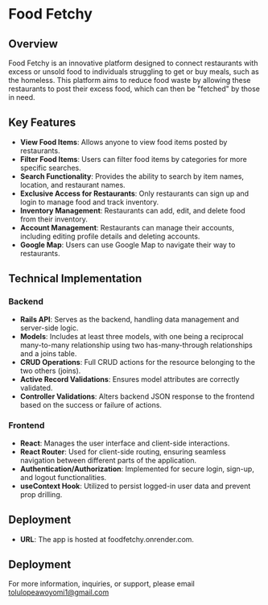 # Food Fetchy

## Overview

Food Fetchy is an innovative platform designed to connect restaurants with excess or unsold food to individuals struggling to get or buy meals, such as the homeless. This platform aims to reduce food waste by allowing these restaurants to post their excess food, which can then be "fetched" by those in need.


## Key Features

- **View Food Items**: Allows anyone to view food items posted by restaurants.
- **Filter Food Items**: Users can filter food items by categories for more specific searches.
- **Search Functionality**: Provides the ability to search by item names, location, and restaurant names.
- **Exclusive Access for Restaurants**: Only restaurants can sign up and login to manage food and track inventory.
- **Inventory Management**: Restaurants can add, edit, and delete food from their inventory.
- **Account Management**: Restaurants can manage their accounts, including editing profile details and deleting accounts.
- **Google Map**: Users can use Google Map to navigate their way to restaurants.


## Technical Implementation

### Backend
- **Rails API**: Serves as the backend, handling data management and server-side logic.
- **Models**: Includes at least three models, with one being a reciprocal many-to-many relationship using two has-many-through relationships and a joins table.
- **CRUD Operations**: Full CRUD actions for the resource belonging to the two others (joins).
- **Active Record Validations**: Ensures model attributes are correctly validated.
- **Controller Validations**: Alters backend JSON response to the frontend based on the success or failure of actions.

### Frontend
- **React**: Manages the user interface and client-side interactions.
- **React Router**: Used for client-side routing, ensuring seamless navigation between different parts of the application.
- **Authentication/Authorization**: Implemented for secure login, sign-up, and logout functionalities.
- **useContext Hook**: Utilized to persist logged-in user data and prevent prop drilling.


## Deployment
- **URL**: The app is hosted at foodfetchy.onrender.com.



## Deployment
For more information, inquiries, or support, please email tolulopeawoyomi1@gmail.com 
